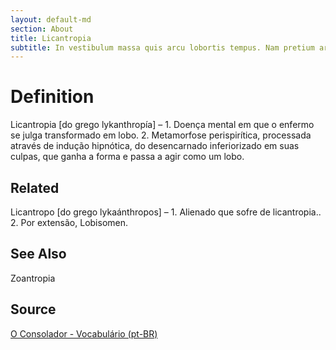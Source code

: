 ```yaml
---
layout: default-md
section: About
title: Licantropia
subtitle: In vestibulum massa quis arcu lobortis tempus. Nam pretium arcu in odio vulputate luctus.
---
```


# Definition
Licantropia [do grego lykanthropía] – 1. Doença mental em que o enfermo se julga transformado em lobo. 2. Metamorfose perispirítica, processada através de indução hipnótica, do desencarnado inferiorizado em suas culpas, que ganha a forma e passa a agir como um lobo.

## Related
Licantropo [do grego lykaánthropos] – 1. Alienado que sofre de licantropia.. 2. Por extensão, Lobisomen.

## See Also
Zoantropia

## Source
[O Consolador - Vocabulário (pt-BR)](http://www.oconsolador.com.br/linkfixo/vocabulario/principal.html)



